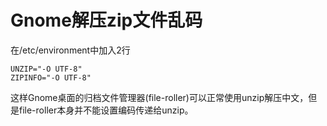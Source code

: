 # Gnome解压zip文件乱码

在/etc/environment中加入2行

```
UNZIP="-O UTF-8"
ZIPINFO="-O UTF-8"
```

这样Gnome桌面的归档文件管理器(file-roller)可以正常使用unzip解压中文，但是file-roller本身并不能设置编码传递给unzip。